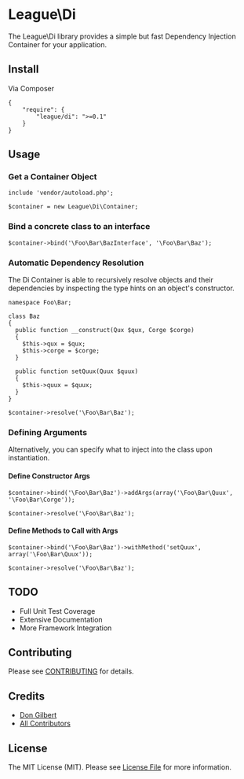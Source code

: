 # League\Di

The League\Di library provides a simple but fast Dependency Injection Container for your application.

## Install

Via Composer

    {
        "require": {
            "league/di": ">=0.1"
        }
    }


## Usage

### Get a Container Object

    include 'vendor/autoload.php';

    $container = new League\Di\Container;

### Bind a concrete class to an interface

    $container->bind('\Foo\Bar\BazInterface', '\Foo\Bar\Baz');

### Automatic Dependency Resolution

The Di Container is able to recursively resolve objects and their dependencies by inspecting the type hints on an object's constructor.

    namespace Foo\Bar;

    class Baz
    {
      public function __construct(Qux $qux, Corge $corge)
      {
        $this->qux = $qux;
        $this->corge = $corge;
      }

      public function setQuux(Quux $quux)
      {
        $this->quux = $quux;
      }
    }

    $container->resolve('\Foo\Bar\Baz');

### Defining Arguments

Alternatively, you can specify what to inject into the class upon instantiation.

#### Define Constructor Args

    $container->bind('\Foo\Bar\Baz')->addArgs(array('\Foo\Bar\Quux', '\Foo\Bar\Corge'));

    $container->resolve('\Foo\Bar\Baz');

#### Define Methods to Call with Args

    $container->bind('\Foo\Bar\Baz')->withMethod('setQuux', array('\Foo\Bar\Quux'));

    $container->resolve('\Foo\Bar\Baz');


## TODO

- Full Unit Test Coverage
- Extensive Documentation
- More Framework Integration


## Contributing

Please see [CONTRIBUTING](https://github.com/dongilbert/loep-di/blob/master/CONTRIBUTING.md) for details.


## Credits

- [Don Gilbert](https://github.com/dongilbert)
- [All Contributors](https://github.com/dongilbert/loep-di/contributors)


## License

The MIT License (MIT). Please see [License File](https://github.com/dongilbert/loep-di/blob/master/LICENSE) for more information.
